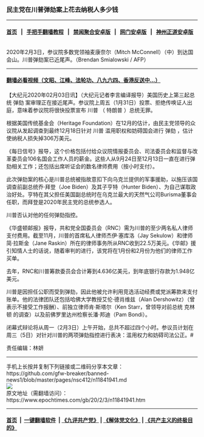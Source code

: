 ### 民主党在川普弹劾案上花去纳税人多少钱
------------------------

#### [首页](https://github.com/gfw-breaker/banned-news1/blob/master/README.md) &nbsp;&nbsp;|&nbsp;&nbsp; [手把手翻墙教程](https://github.com/gfw-breaker/guides/wiki) &nbsp;&nbsp;|&nbsp;&nbsp; [禁闻聚合安卓版](https://github.com/gfw-breaker/bn-android) &nbsp;&nbsp;|&nbsp;&nbsp; [网门安卓版](https://github.com/oGate2/oGate) &nbsp;&nbsp;|&nbsp;&nbsp; [神州正道安卓版](https://github.com/SzzdOgate/update) 



<div><img alt="" class="aligncenter wp-post-image" src="https://i.epochtimes.com/assets/uploads/2020/02/000_1OO1IL-600x400.jpg"/>
<div class="red16 caption">
 <p>
  2020年2月3日，参议院多数党领袖麦康奈尔（Mitch McConnell）（中）到达国会山。川普弹劾案已近尾声。（Brendan Smialowski / AFP）
 </p>
</div>
</div><hr/>

#### [翻墙必看视频（文昭、江峰、法轮功、八九六四、香港反送中...）](https://github.com/gfw-breaker/banned-news1/blob/master/pages/link3.md)

<div><p>
 【大纪元2020年02月03日讯】（大纪元记者李言编译报导）美国历史上第三起总统
 <ok href="https://www.epochtimes.com/gb/tag/%E5%BC%B9%E5%8A%BE.html">
  弹劾
 </ok>
 案审理正在接近尾声。参议院上周五（1月31日）投票、拒绝传唤证人出庭，意味着参议院将很快投票宣布
 <ok href="https://www.epochtimes.com/gb/tag/%E5%B7%9D%E6%99%AE.html">
  川普
 </ok>
 （
 <ok href="https://www.epochtimes.com/gb/tag/%E7%89%B9%E6%9C%97%E6%99%AE.html">
  特朗普
 </ok>
 ）总统无罪。
</p>
<p>
 根据美国传统基金会（Heritage Foundation）在12月的估计，由民主党领导的众议院从发起调查到最终12月18日针对
 <ok href="https://www.epochtimes.com/gb/tag/%E5%B7%9D%E6%99%AE.html">
  川普
 </ok>
 滥用职权和妨碍国会进行
 <ok href="https://www.epochtimes.com/gb/tag/%E5%BC%B9%E5%8A%BE.html">
  弹劾
 </ok>
 ，估计使纳税人损失掉306万美元。
</p>
<p>
 《每日信号》报导，这个价格包括付给众议院情报委员会、司法委员会和监督与改革委员会106名国会工作人员的薪金。这些人从9月24日至12月13日一直在进行弹劾相关工作；还包括出席听证会的数名律师费用（按小时支付）。
</p>
<p>
 此次弹劾案的核心是川普总统被指故意扣下向乌克兰提供的军事援助，以施压该国调查前副总统乔·拜登（Joe Biden）及其子亨特（Hunter Biden）、为自己谋取政治好处。亨特在其父担任美国副总统时在乌克兰最大的天然气公司Burisma董事会任职，而拜登是2020年民主党的总统参选人。
</p>
<p>
 川普否认对他的任何弹劾指控。
</p>
<p>
 《华盛顿邮报》报导，共和党全国委员会（RNC）需为川普的至少两名私人律师支付费用。截至11月，川普的首席私人律师杰伊·塞库洛（Jay Sekulow）和律师简·拉斯金（Jane Raskin）所在的律师事务所从RNC收到22.5万美元。《华邮》援引知情人士的话说，随着审判的进行，该党将在1月份和2月份为他们的律师工作买单。
</p>
<p>
 去年，RNC和川普筹款委员会合计筹到4.636亿美元，到年底银行存款为1.948亿美元。
</p>
<p>
 川普是因担任公职而受到弹劾，因此他被允许利用竞选活动经费或党派筹款来支付账单。他的法律团队还包括哈佛大学教授艾伦·德肖维兹（Alan Dershowitz）（曾表示不接受工作报酬）、前独立律师肯·斯塔尔（Ken Starr，曾领导对前总统
 <ok href="https://www.epochtimes.com/gb/tag/%E5%85%8B%E6%9E%97%E9%A1%BF.html">
  克林顿
 </ok>
 的调查）以及前佛罗里达州检察长潘·邦迪（Pam Bondi）。
</p>
<p>
 闭幕式辩论将从周一（2月3日）上午开始，总共不超过四个小时。参议员计划在周三（5日）对针对川普的两项弹劾指控进行表决：滥用权力和妨碍司法公正。#
</p>
<p>
 责任编辑：林妍
</p>
</div>
<hr/>
手机上长按并复制下列链接或二维码分享本文章：<br/>
https://github.com/gfw-breaker/banned-news1/blob/master/pages/nsc412/n11841941.md <br/>
<a href='https://github.com/gfw-breaker/banned-news1/blob/master/pages/nsc412/n11841941.md'><img src='https://github.com/gfw-breaker/banned-news1/blob/master/pages/nsc412/n11841941.md.png'/></a> <br/>
原文地址（需翻墙访问）：https://www.epochtimes.com/gb/20/2/3/n11841941.htm


------------------------
#### [首页](https://github.com/gfw-breaker/banned-news1/blob/master/README.md) &nbsp;|&nbsp; [一键翻墙软件](https://github.com/gfw-breaker/nogfw/blob/master/README.md) &nbsp;| [《九评共产党》](https://github.com/gfw-breaker/9ping.md/blob/master/README.md#九评之一评共产党是什么) | [《解体党文化》](https://github.com/gfw-breaker/jtdwh.md/blob/master/README.md) | [《共产主义的终极目的》](https://github.com/gfw-breaker/gczydzjmd.md/blob/master/README.md)


<img src='http://gfw-breaker.win/banned-news/pages/nsc412/n11841941.md' width='0px' height='0px'/>